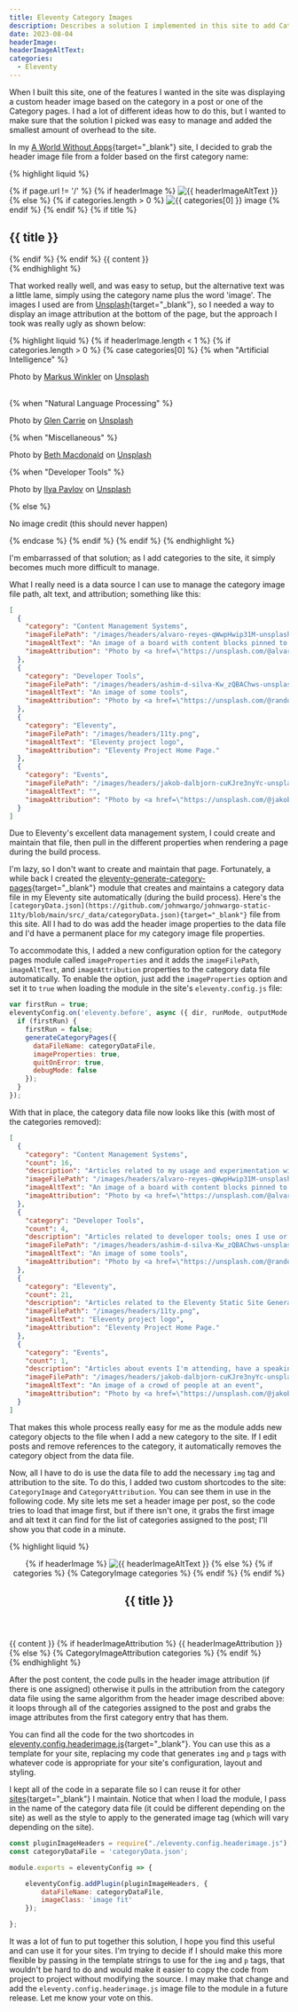 ```yaml
---
title: Eleventy Category Images
description: Describes a solution I implemented in this site to add Category-specific header images to posts. I modified my eleventy-generate-category-pages module to generate additional properties for the header images and some shortcodes to add the image and attribution to the site's pages.
date: 2023-08-04
headerImage: 
headerImageAltText: 
categories:
  - Eleventy
---
```


When I built this site, one of the features I wanted in the site was displaying a custom header image based on the category in a post or one of the Category pages. I had a lot of different ideas how to do this, but I wanted to make sure that the solution I picked was easy to manage and added the smallest amount of overhead to the site.

In my [A World Without Apps](https://aworldwithoutapps.com){target="_blank"} site, I decided to grab the header image file from a folder based on the first category name:

{% highlight liquid %}
<section class="wrapper style1">
  <div class="container">
    {% if page.url != '/' %}
      {% if headerImage %}
        <span class="image featured"><img src="{{ headerImage }}" alt="{{ headerImageAltText }}" /></span>
      {% else %}
        {% if categories.length > 0 %}
          <span class="image featured"><img src="/images/headers/category-{{ categories[0] | slugify }}.jpg" alt="{{ categories[0] }} image" /></span>
        {% endif %}
      {% endif %}
      {% if title %}
        <h2>{{ title }}</h2>
      {% endif %}
    {% endif %}
    {{ content }}
  </div>
</section>
{% endhighlight %}

That worked really well, and was easy to setup, but the alternative text was a little lame, simply using the category name plus the word 'image'. The images I used are from [Unsplash](https://unsplash.com){target="_blank"}, so I needed a way to display an image attribution at the bottom of the page, but the approach I took was really ugly as shown below:

{% highlight liquid %}
{% if headerImage.length < 1 %}
  {% if categories.length > 0 %}
    {% case categories[0] %}
      {% when "Artificial Intelligence" %}
        <p>Photo by <a href="https://unsplash.com/fr/@markuswinkler?utm_source=unsplash&utm_medium=referral&utm_content=creditCopyText" target="_blank">Markus Winkler</a> on <a href="https://unsplash.com/photos/tGBXiHcPKrM?utm_source=unsplash&utm_medium=referral&utm_content=creditCopyText" target="_blank">Unsplash</a></p>  
      {% when "Natural Language Processing" %}
        <p>Photo by <a href="https://unsplash.com/@glencarrie?utm_source=unsplash&utm_medium=referral&utm_content=creditCopyText" target="_blank">Glen Carrie</a> on <a href="https://unsplash.com/photos/oHoBIbDj7lo?utm_source=unsplash&utm_medium=referral&utm_content=creditCopyText" target="_blank">Unsplash</a>
        </p>
      {% when "Miscellaneous" %}
        <p>Photo by <a href="https://unsplash.com/@elsbethcat?utm_source=unsplash&utm_medium=referral&utm_content=creditCopyText" target="_blank">Beth Macdonald</a> on <a href="https://unsplash.com/photos/a1O67ZQmaYc?utm_source=unsplash&utm_medium=referral&utm_content=creditCopyText" target="_blank">Unsplash</a>
        </p>
      {% when "Developer Tools" %}
        <p>
          Photo by <a href="https://unsplash.com/pt-br/@ilyapavlov?utm_source=unsplash&utm_medium=referral&utm_content=creditCopyText" target="_blank">Ilya Pavlov</a> on <a href="https://unsplash.com/photos/OqtafYT5kTw?utm_source=unsplash&utm_medium=referral&utm_content=creditCopyText" target="_blank">Unsplash</a>
        </p>
      {% else %}
        <p>No image credit (this should never happen)</p>
    {% endcase %}
  {% endif %}
{% endif %}
{% endhighlight %}

I'm embarrassed of that solution; as I add categories to the site, it simply becomes much more difficult to manage.

What I really need is a data source I can use to manage the category image file path, alt text, and attribution; something like this:

```json
[  
  {
    "category": "Content Management Systems",
    "imageFilePath": "/images/headers/alvaro-reyes-qWwpHwip31M-unsplash-cropped.jpg",
    "imageAltText": "An image of a board with content blocks pinned to it",
    "imageAttribution": "Photo by <a href=\"https://unsplash.com/@alvarordesign?utm_source=unsplash&utm_medium=referral&utm_content=creditCopyText\" target=\"_blank\">Alvaro Reyes</a> on <a href=\"https://unsplash.com/photos/qWwpHwip31M?utm_source=unsplash&utm_medium=referral&utm_content=creditCopyText\" target=\"_blank\">Unsplash</a>."
  },
  {
    "category": "Developer Tools",
    "imageFilePath": "/images/headers/ashim-d-silva-Kw_zQBAChws-unsplash-cropped.jpg",
    "imageAltText": "An image of some tools",
    "imageAttribution": "Photo by <a href=\"https://unsplash.com/@randomlies?utm_source=unsplash&utm_medium=referral&utm_content=creditCopyText\" target=\"_blank\">Ashim D’Silva</a> on <a href=\"https://unsplash.com/photos/Kw_zQBAChws?utm_source=unsplash&utm_medium=referral&utm_content=creditCopyText\" target=\"_blank\">Unsplash</a>."
  },
  {
    "category": "Eleventy",
    "imageFilePath": "/images/headers/11ty.png",
    "imageAltText": "Eleventy project logo",
    "imageAttribution": "Eleventy Project Home Page."
  },
  {
    "category": "Events",
    "imageFilePath": "/images/headers/jakob-dalbjorn-cuKJre3nyYc-unsplash-cropped.jpg",
    "imageAltText": "",
    "imageAttribution": "Photo by <a href=\"https://unsplash.com/@jakobdalbjorn?utm_source=unsplash&utm_medium=referral&utm_content=creditCopyText\" target=\"_blank\">Jakob Dalbjörn</a> on <a href=\"https://unsplash.com/photos/cuKJre3nyYc?utm_source=unsplash&utm_medium=referral&utm_content=creditCopyText\" target=\"_blank\">Unsplash</a>."
  }
]
```

Due to Eleventy's excellent data management system, I could create and maintain that file, then pull in the different properties when rendering a page during the build process. 

I'm lazy, so I don't want to create and maintain that page. Fortunately, a while back I created the [eleventy-generate-category-pages](https://github.com/johnwargo/eleventy-generate-category-pages){target="_blank"} module that creates and maintains a category data file in my Eleventy site automatically (during the build process). Here's the `[categoryData.json](https://github.com/johnwargo/johnwargo-static-11ty/blob/main/src/_data/categoryData.json){target="_blank"}` file from this site. All I had to do was add the header image properties to the data file and I'd have a permanent place for my category image file properties.

To accommodate this, I added a new configuration option for the category pages module called `imageProperties` and it adds the `imageFilePath`, `imageAltText`, and `imageAttribution` properties to the category data file automatically. To enable the option, just add the `imageProperties` option and set it to `true` when loading the module in the site's `eleventy.config.js` file:

```js
var firstRun = true;
eleventyConfig.on('eleventy.before', async ({ dir, runMode, outputMode }) => {
  if (firstRun) {
    firstRun = false;
    generateCategoryPages({
      dataFileName: categoryDataFile,
      imageProperties: true,
      quitOnError: true,
      debugMode: false
    });
  }
});
```

With that in place, the category data file now looks like this (with most of the categories removed):

```json
[ 
  {
    "category": "Content Management Systems",
    "count": 16,
    "description": "Articles related to my usage and experimentation with Content Management Systems (CMS).",
    "imageFilePath": "/images/headers/alvaro-reyes-qWwpHwip31M-unsplash-cropped.jpg",
    "imageAltText": "An image of a board with content blocks pinned to it",
    "imageAttribution": "Photo by <a href=\"https://unsplash.com/@alvarordesign?utm_source=unsplash&utm_medium=referral&utm_content=creditCopyText\" target=\"_blank\">Alvaro Reyes</a> on <a href=\"https://unsplash.com/photos/qWwpHwip31M?utm_source=unsplash&utm_medium=referral&utm_content=creditCopyText\" target=\"_blank\">Unsplash</a>."
  },
  {
    "category": "Developer Tools",
    "count": 4,
    "description": "Articles related to developer tools; ones I use or ones I'm evaluating.",
    "imageFilePath": "/images/headers/ashim-d-silva-Kw_zQBAChws-unsplash-cropped.jpg",
    "imageAltText": "An image of some tools",
    "imageAttribution": "Photo by <a href=\"https://unsplash.com/@randomlies?utm_source=unsplash&utm_medium=referral&utm_content=creditCopyText\" target=\"_blank\">Ashim D’Silva</a> on <a href=\"https://unsplash.com/photos/Kw_zQBAChws?utm_source=unsplash&utm_medium=referral&utm_content=creditCopyText\" target=\"_blank\">Unsplash</a>."
  },
  {
    "category": "Eleventy",
    "count": 21,
    "description": "Articles related to the Eleventy Static Site Generator",
    "imageFilePath": "/images/headers/11ty.png",
    "imageAltText": "Eleventy project logo",
    "imageAttribution": "Eleventy Project Home Page."
  },
  {
    "category": "Events",
    "count": 1,
    "description": "Articles about events I'm attending, have a speaking slot, or otherwise involved with.",
    "imageFilePath": "/images/headers/jakob-dalbjorn-cuKJre3nyYc-unsplash-cropped.jpg",
    "imageAltText": "An image of a crowd of people at an event",
    "imageAttribution": "Photo by <a href=\"https://unsplash.com/@jakobdalbjorn?utm_source=unsplash&utm_medium=referral&utm_content=creditCopyText\" target=\"_blank\">Jakob Dalbjörn</a> on <a href=\"https://unsplash.com/photos/cuKJre3nyYc?utm_source=unsplash&utm_medium=referral&utm_content=creditCopyText\" target=\"_blank\">Unsplash</a>."
  }
]
```

That makes this whole process really easy for me as the module adds new category objects to the file when I add a new category to the site. If I edit posts and remove references to the category, it automatically removes the category object from the data file.

Now, all I have to do is use the data file to add the necessary `img` tag and attribution to the site. To do this, I added two custom shortcodes to the site: `CategoryImage` and `CategoryAttribution`. You can see them in use in the following code. My site lets me set a header image per post, so the code tries to load that image first, but if there isn't one, it grabs the first image and alt text it can find for the list of categories assigned to the post; I'll show you that code in a minute.

{% highlight liquid %}
<section class="main">
<section>
  <header>
    {% if headerImage %}
      <span class="image fit"><img
          src="{{ headerImage }}"
          alt="{{ headerImageAltText }}"
          class="image fit" /></span>
    {% else %}
      {% if categories %}
        {% CategoryImage categories %}
      {% endif %}
    {% endif %}
    <h2>
      {{ title }}
    </h2>
  </header>
  {{ content }}
  {% if headerImageAttribution %}
    {{ headerImageAttribution }}
  {% else %}
    {% CategoryImageAttribution categories %}
  {% endif %}
</section>
</section>
{% endhighlight %}

After the post content, the code pulls in the header image attribution (if there is one assigned) otherwise it pulls in the attribution from the category data file using the same algorithm from the header image described above: it loops through all of the categories assigned to the post and grabs the image attributes from the first category entry that has them.

You can find all the code for the two shortcodes in [eleventy.config.headerimage.js](https://github.com/johnwargo/johnwargo-static-11ty/blob/main/eleventy.config.headerimage.js){target="_blank"}. You can use this as a template for your site, replacing my code that generates `img` and `p` tags with whatever code is appropriate for your site's configuration, layout and styling. 

I kept all of the code in a separate file so I can reuse it for other [sites](http://localhost:8888/sites/){target="_blank"} I maintain. Notice that when I load the module, I pass in the name of the category data file (it could be different depending on the site) as well as the style to apply to the generated image tag (which will vary depending on the site).

```js
const pluginImageHeaders = require("./eleventy.config.headerimage.js");
const categoryDataFile = 'categoryData.json';

module.exports = eleventyConfig => {

	eleventyConfig.addPlugin(pluginImageHeaders, {
		dataFileName: categoryDataFile,
		imageClass: 'image fit'
	});

};
```

It was a lot of fun to put together this solution, I hope you find this useful and can use it for your sites. I'm trying to decide if I should make this more flexible by passing in the template strings to use for the `img` and `p` tags, that wouldn't be hard to do and would make it easier to copy the code from project to project without modifying the source. I may make that change and add the `eleventy.config.headerimage.js` image file to the module in a future release. Let me know your vote on this.
